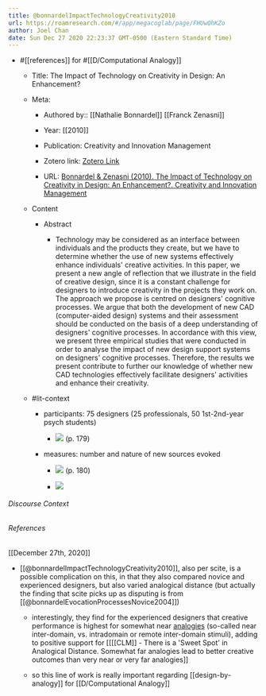 ```yaml
---
title: @bonnardelImpactTechnologyCreativity2010
url: https://roamresearch.com/#/app/megacoglab/page/FHUwQhKZo
author: Joel Chan
date: Sun Dec 27 2020 22:23:37 GMT-0500 (Eastern Standard Time)
---
```


- #[[references]] for #[[D/Computational Analogy]]

    - Title: The Impact of Technology on Creativity in Design: An Enhancement?

    - Meta:

        - Authored by:: [[Nathalie Bonnardel]] [[Franck Zenasni]]

        - Year: [[2010]]

        - Publication: Creativity and Innovation Management

        - Zotero link: [Zotero Link](zotero://select/items/1_9EW23M27)

        - URL: [Bonnardel & Zenasni (2010). The Impact of Technology on Creativity in Design: An Enhancement?. Creativity and Innovation Management](https://onlinelibrary.wiley.com/doi/abs/10.1111/j.1467-8691.2010.00560.x)

    - Content

        - Abstract

            - Technology may be considered as an interface between individuals and the products they create, but we have to determine whether the use of new systems effectively enhance individuals' creative activities. In this paper, we present a new angle of reflection that we illustrate in the field of creative design, since it is a constant challenge for designers to introduce creativity in the projects they work on. The approach we propose is centred on designers' cognitive processes. We argue that both the development of new CAD (computer-aided design) systems and their assessment should be conducted on the basis of a deep understanding of designers' cognitive processes. In accordance with this view, we present three empirical studies that were conducted in order to analyse the impact of new design support systems on designers' cognitive processes. Therefore, the results we present contribute to further our knowledge of whether new CAD technologies effectively facilitate designers' activities and enhance their creativity.

    - #lit-context

        - participants: 75 designers (25 professionals, 50 1st-2nd-year psych students)

            - ![](https://firebasestorage.googleapis.com/v0/b/firescript-577a2.appspot.com/o/imgs%2Fapp%2Fmegacoglab%2F5rMK7QTK7V.png?alt=media&token=3048c28e-fb7c-44dc-a1b7-0889477b87bc) (p. 179)

        - measures: number and nature of new sources evoked

            - ![](https://firebasestorage.googleapis.com/v0/b/firescript-577a2.appspot.com/o/imgs%2Fapp%2Fmegacoglab%2F0gZw071RmF.png?alt=media&token=7f503fbe-f034-4677-b2c0-a532a5f612d9) (p. 180)

            - ![](https://firebasestorage.googleapis.com/v0/b/firescript-577a2.appspot.com/o/imgs%2Fapp%2Fmegacoglab%2FqG8hKrLdQ3.png?alt=media&token=cf6f82ad-2d28-48ab-a579-5735faeda8e4)

###### Discourse Context



###### References

[[December 27th, 2020]]

- [[@bonnardelImpactTechnologyCreativity2010]], also per scite, is a possible complication on this, in that they also compared novice and experienced designers, but also varied analogical distance (but actually the finding that scite picks up as disputing is from [[@bonnardelEvocationProcessesNovice2004]])

    - interestingly, they find for the experienced designers that creative performance is highest for somewhat near [analogies]([[analogy]]) (so-called near inter-domain, vs. intradomain or remote inter-domain stimuli), adding to positive support for [[[[CLM]] - There is a 'Sweet Spot' in Analogical Distance. Somewhat far analogies lead to better creative outcomes than very near or very far analogies]]

    - so this line of work is really important regarding [[design-by-analogy]] for [[D/Computational Analogy]]
